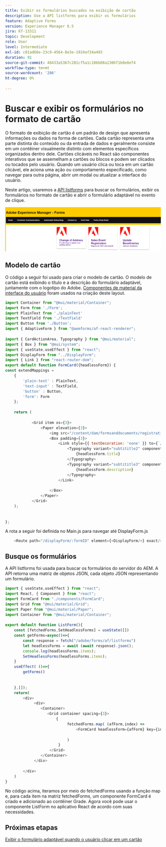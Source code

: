 ```yaml
---
title: Exibir os formulários buscados na exibição de cartão
description: Use a API listforms para exibir os formulários
feature: Adaptive Forms
version: Experience Manager 6.5
jira: KT-13311
topic: Development
role: User
level: Intermediate
exl-id: c01ad68e-23c9-4564-8e3e-1924af34a493
duration: 91
source-git-commit: 48433a5367c281cf5a1c106b08a1306f1b0e8ef4
workflow-type: tm+mt
source-wordcount: '286'
ht-degree: 0%

---
```


# Buscar e exibir os formulários no formato de cartão

O formato de exibição de cartão é um padrão de design que apresenta informações ou dados na forma de cartões. Cada cartão representa uma parte distinta do conteúdo ou da entrada de dados e geralmente consiste em um contêiner visualmente distinto com elementos específicos organizados dentro dele.
Cartões clicáveis no React são componentes interativos que se assemelham a cartões ou blocos e podem ser clicados ou tocados pelo usuário. Quando um usuário clica ou toca em um cartão clicável, ele aciona uma ação ou comportamento especificado, como navegar para outra página, abrir um modal ou atualizar a interface do usuário.

Neste artigo, usaremos a [API listforms](https://opensource.adobe.com/aem-forms-af-runtime/api/#tag/List-Forms/operation/listForms) para buscar os formulários, exibir os formulários no formato de cartão e abrir o formulário adaptável no evento de clique.

![exibição de cartão](./assets/card-view-forms.png)

## Modelo de cartão

O código a seguir foi usado para criar o modelo de cartão. O modelo de cartão está exibindo o título e a descrição do formulário adaptável, juntamente com o logotipo do Adobe. [Componentes de material da interface do usuário](https://mui.com/) foram usados na criação deste layout.



```javascript
import Container from "@mui/material/Container";
import Form from './Form';
import PlainText from './plainText'
import TextField from './TextField'
import Button from './Button';
import { AdaptiveForm } from "@aemforms/af-react-renderer";

import { CardActionArea, Typography } from "@mui/material";
import { Box } from "@mui/system";
import { useState,useEffect } from "react";
import DisplayForm from "../DisplayForm";
import { Link } from "react-router-dom";
export default function FormCard({headlessForm}) {
const extendMappings =
    {
        'plain-text' : PlainText,
        'text-input' : TextField,
        'button' : Button,
        'form': Form
    };
   
    return (
        
            <Grid item xs={3}>
                <Paper elevation={3}>
                    <img src="/content/dam/formsanddocuments/registrationform/jcr:content/renditions/cq5dam.thumbnail.48.48.png" className="img"/>
                    <Box padding={3}>
                        <Link style={{ textDecoration: 'none' }} to={`/displayForm${headlessForm.id}`}>
                            <Typography variant="subtititle2" component="h2">
                                {headlessForm.title}
                            </Typography>
                            <Typography variant="subtititle3" component="h4">
                                {headlessForm.description}
                            </Typography>
                        </Link>
                
                    </Box>
                </Paper>
            </Grid>
    );
    

};
```

A rota a seguir foi definida no Main.js para navegar até DisplayForm.js

```javascript
    <Route path="/displayForm/:formID" element={<DisplayForm/>} exact/>
```

## Busque os formulários

A API listforms foi usada para buscar os formulários do servidor do AEM. A API retorna uma matriz de objetos JSON, cada objeto JSON representando um formulário.

```javascript
import { useState,useEffect } from "react";
import React, { Component } from "react";
import FormCard from "./components/FormCard";
import Grid from "@mui/material/Grid";
import Paper from "@mui/material/Paper";
import Container from "@mui/material/Container";
 
export default function ListForm(){
    const [fetchedForms,SetHeadlessForms] = useState([])
    const getForms=async()=>{
        const response = fetch("/adobe/forms/af/listforms")
        let headlessForms = await (await response).json();
        console.log(headlessForms.items);
        SetHeadlessForms(headlessForms.items);
    }
    useEffect( ()=>{
        getForms()
        

    },[]);
    return(
        <div>
             <div>
                <Container>
                   <Grid container spacing={3}>
                       {
                            fetchedForms.map( (afForm,index) =>
                                <FormCard headlessForm={afForm} key={index}/>
                         
                            )
                        }
                    </Grid>
                </Container>
             </div>

        </div>
    )
}
```

No código acima, iteramos por meio do fetchedForms usando a função map e, para cada item na matriz fetchedForms, um componente FormCard é criado e adicionado ao contêiner Grade. Agora você pode usar o componente ListForm no aplicativo React de acordo com suas necessidades.

## Próximas etapas

[Exibir o formulário adaptável quando o usuário clicar em um cartão](./open-form-card-view.md)
